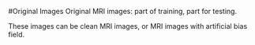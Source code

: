 #Original Images
Original MRI images: part of training, part for testing.

These images can be clean MRI images, or MRI images with artificial bias field.
